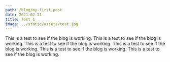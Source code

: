 ```yaml
---
path: /blog/my-first-post
date: 2021-02-21
title: Test 1
image: ../static/assets/test.jpg
---
```

This is a test to see if the blog is working. This is a test to see if the blog is working. This is a test to see if the blog is working. This is a test to see if the blog is working. This is a test to see if the blog is working. This is a test to see if the blog is working.

